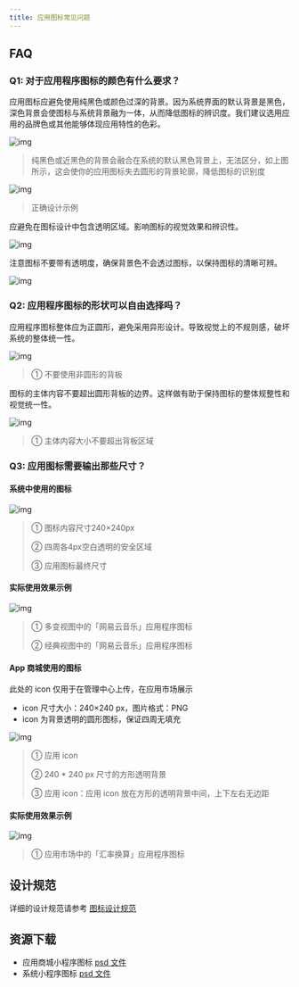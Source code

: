 ```yaml
---
title: 应用图标常见问题
---
```


## FAQ

### Q1: 对于应用程序图标的颜色有什么要求？

应用图标应避免使用纯黑色或颜色过深的背景。因为系统界面的默认背景是黑色，深色背景会使图标与系统背景融为一体，从而降低图标的辨识度。我们建议选用应用的品牌色或其他能够体现应用特性的色彩。

![img](/img/docs/guides/faq/icon/1.png)

> 纯黑色或近黑色的背景会融合在系统的默认黑色背景上，无法区分，如上图所示，这会使你的应用图标失去圆形的背景轮廓，降低图标的识别度

![img](/img/docs/guides/faq/icon/2.png)

> 正确设计示例

应避免在图标设计中包含透明区域。影响图标的视觉效果和辨识性。

![img](/img/docs/guides/faq/icon/4c309867-b0e4-4598-ae34-3c04132bc694.png)

注意图标不要带有透明度，确保背景色不会透过图标，以保持图标的清晰可辨。

![img](/img/docs/guides/faq/icon/9bf9601b-edcc-472d-ae4c-db15e57eecad.png)

### Q2: 应用程序图标的形状可以自由选择吗？

应用程序图标整体应为正圆形，避免采用异形设计。导致视觉上的不规则感，破坏系统的整体统一性。

![img](/img/docs/guides/faq/icon/ec9f9a23-fef8-493e-9cf9-939cb5e4eae4.png)

> ① 不要使用非圆形的背板

图标的主体内容不要超出圆形背板的边界。这样做有助于保持图标的整体规整性和视觉统一性。

![img](/img/docs/guides/faq/icon/0283ae8a-0836-46f2-b286-c56fc06e76c2.png)

> ① 主体内容大小不要超出背板区域

### Q3: 应用图标需要输出那些尺寸？

#### 系统中使用的图标

![img](/img/docs/guides/faq/icon/2f41283a-7818-4d16-877d-b17257f82324.png)

> ① 图标内容尺寸240×240px
>
> ② 四周各4px空白透明的安全区域
>
> ③ 应用图标最终尺寸

#### 实际使用效果示例

![img](/img/docs/guides/faq/icon/3e82fb79-38e1-4e41-ad50-4fdf7103a466.png)

> ① 多变视图中的「网易云音乐」应用程序图标
>
> ② 经典视图中的「网易云音乐」应用程序图标

#### App 商城使用的图标

此处的 icon 仅用于在管理中心上传，在应用市场展示

- icon 尺寸大小：240×240 px，图片格式：PNG
- icon 为背景透明的圆形图标，保证四周无填充

![img](/img/docs/guides/faq/icon/c607c7fd-6049-40aa-8ec5-2eca53b50f0b.png)

> ① 应用 icon
>
> ② 240 * 240 px 尺寸的方形透明背景
>
> ③ 应用 icon：应用 icon 放在方形的透明背景中间，上下左右无边距

#### 实际使用效果示例

![img](/img/docs/guides/faq/icon/841011cf-10ba-4b73-a322-3c35e7098359.png)

> ①  应用市场中的「汇率换算」应用程序图标

## 设计规范

详细的设计规范请参考 [图标设计规范](../../designs/visual/icons.md)

## 资源下载

- 应用商城小程序图标 [psd 文件](https://upload-cdn.zepp.com/zepp-applet-and-wechat-applet/20240430/42bd3495c6caa90be11487a03d59cf31.psd)
- 系统小程序图标 [psd 文件](https://upload-cdn.zepp.com/zepp-applet-and-wechat-applet/20240430/d9728ac75fa8277f567f6b772a8ced9e.psd)
